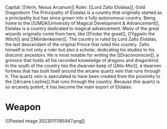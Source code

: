 
Capital: [[Verin, Nexus Arcanum]] Ruler: [[Lord Zalto Elolalas]], Gold Dragonborn
The Principality of Elolalas is a country that originally started as a principality but has since grown into a fully autonomous country. Being home to the [[UMDA|University of Magical Development & Advancement]], Elolalas is a country dedicated to magical advancement. Many of the great wizards originally come from here, like [[Findar the great]], [[Yggwilv the Witch]] and [[Mordenkeinen]].
The country is ruled by Lord Zalto Elolalas, the last descendant of the original Prince that ruled this country. Zalto himself is not only a ruler but also a scholar, dedicating his studies to his draconic ancestors. He is most notable for writing the [[Draconomicon]], a grimoire that holds all his recorded knowledge of dragons and dragonkind.
In the south of the country lies the dwarven keep of [[Alis-Mor]], a dwarven fortress that has built itself around the arcane quartz vein that runs through it. The quartz vein is speculated to have been created from the proximity to the [[Arcane Leyline]] that runs through the country. Because this quartz is so arcanely potent, it has become the main export of Elolalas.
# Weapon
![[Pasted image 20230111185947.png]]